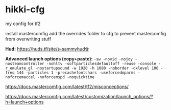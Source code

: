 # hikki-cfg
my config for tf2

install mastercomfig add the overrides folder to cfg to prevent mastercomfig from overwriting stuff

**Hud:** https://huds.tf/site/s-sammyhud✿

**Advanced launch options (copy+paste):**
```-sw -novid -nojoy -nosteamcontroller -nohltv -softparticlesdefaultoff -reuse -console -r_emulate_gl -nostartupsound -w 1920 -h 1080 -noborder -dxlevel 100 -freq 144 -particles 1 -precachefontchars -useforcedmparms -noforcemaccel -noforcemspd -noquicktime```

https://docs.mastercomfig.com/latest/tf2/misconceptions/

https://docs.mastercomfig.com/latest/customization/launch_options/?h=launch+options
